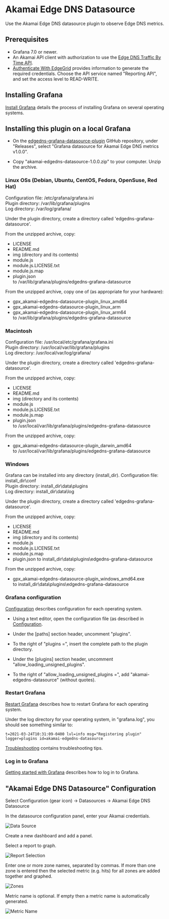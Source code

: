 # Akamai Edge DNS Datasource

Use the Akamai Edge DNS datasource plugin to observe Edge DNS metrics.

## Prerequisites

* Grafana 7.0 or newer.
* An Akamai API client with authorization to use the [Edge DNS Traffic By Time API](https://developer.akamai.com/api/core_features/reporting/authoritative-dns-traffic-by-time.html). 
* [Authenticate With EdgeGrid](https://developer.akamai.com/getting-started/edgegrid) provides information to generate the required credentials. Choose the API service named "Reporting API", and set the access level to READ-WRITE.

## Installing Grafana

[Install Grafana](https://grafana.com/docs/grafana/latest/installation/) details the process of installing Grafana on several operating systems.

## Installing this plugin on a local Grafana

* On the [edgedns-grafana-datasource-plugin](https://github.com/akamai/edgedns-grafana-datasource-plugin) GitHub repository, 
under "Releases", select "Grafana datasource for Akamai Edge DNS metrics v1.0.0".

* Copy "akamai-edgedns-datasource-1.0.0.zip" to your computer.  Unzip the archive.

### Linux OSs (Debian, Ubuntu, CentOS, Fedora, OpenSuse, Red Hat)

Configuration file: /etc/grafana/grafana.ini  
Plugin directory: /var/lib/grafana/plugins  
Log directory: /var/log/grafana/

Under the plugin directory, create a directory called 'edgedns-grafana-datasource'.

From the unzipped archive, copy:
* LICENSE
* README.md
* img (directory and its contents)
* module.js
* module.js.LICENSE.txt
* module.js.map
* plugin.json  
to /var/lib/grafana/plugins/edgedns-grafana-datasource

From the unzipped archive, copy one of (as appropriate for your hardware):
* gpx_akamai-edgedns-datasource-plugin_linux_amd64
* gpx_akamai-edgedns-datasource-plugin_linux_arm
* gpx_akamai-edgedns-datasource-plugin_linux_arm64  
to /var/lib/grafana/plugins/edgedns-grafana-datasource

### Macintosh

Configuration file: /usr/local/etc/grafana/grafana.ini  
Plugin directory: /usr/local/var/lib/grafana/plugins  
Log directory: /usr/local/var/log/grafana/

Under the plugin directory, create a directory called 'edgedns-grafana-datasource'.

From the unzipped archive, copy:
* LICENSE
* README.md
* img (directory and its contents)
* module.js
* module.js.LICENSE.txt
* module.js.map
* plugin.json  
to /usr/local/var/lib/grafana/plugins/edgedns-grafana-datasource

From the unzipped archive, copy:
* gpx_akamai-edgedns-datasource-plugin_darwin_amd64  
to /usr/local/var/lib/grafana/plugins/edgedns-grafana-datasource

### Windows

Grafana can be installed into any directory (install_dir).
Configuration file: install_dir\conf  
Plugin directory: install_dir\data\plugins  
Log directory: install_dir\data\log

Under the plugin directory, create a directory called 'edgedns-grafana-datasource'.

From the unzipped archive, copy:
* LICENSE
* README.md
* img (directory and its contents)
* module.js
* module.js.LICENSE.txt
* module.js.map
* plugin.json 
to install_dir\data\plugins\edgedns-grafana-datasource 

From the unzipped archive, copy:
* gpx_akamai-edgedns-datasource-plugin_windows_amd64.exe  
to install_dir\data\plugins\edgedns-grafana-datasource

### Grafana configuration

[Configuration](https://grafana.com/docs/grafana/latest/administration/configuration/) 
describes configuration for each operating system.

* Using a text editor, open the configuration file (as described in [Configuration](https://grafana.com/docs/grafana/latest/administration/configuration/).

* Under the [paths] section header, uncomment "plugins".
* To the right of "plugins =", insert the complete path to the plugin directory.

* Under the [plugins] section header, uncomment "allow_loading_unsigned_plugins".
* To the right of "allow_loading_unsigned_plugins =", add "akamai-edgedns-datasource" (without quotes).

### Restart Grafana
[Restart Grafana](https://grafana.com/docs/grafana/latest/installation/restart-grafana/)
describes how to restart Grafana for each operating system.

Under the log directory for your operating system, in "grafana.log", you should see something similar to:
```
t=2021-03-24T10:31:09-0400 lvl=info msg="Registering plugin" logger=plugins id=akamai-edgedns-datasource
```

[Troubleshooting](https://grafana.com/docs/grafana/latest/troubleshooting/) contains troubleshooting tips.

### Log in to Grafana
[Getting started with Grafana](https://grafana.com/docs/grafana/latest/getting-started/getting-started/)
describes how to log in to Grafana.

## "Akamai Edge DNS Datasource" Configuration

Select Configuration (gear icon) -> Datasources -> Akamai Edge DNS Datasource

In the datasource configuration panel, enter your Akamai credentials.

![Data Source](https://github.com/akamai/edgedns-grafana-datasource-plugin/blob/master/static/data-source-config.png)

Create a new dashboard and add a panel.

Select a report to graph.

![Report Selection](https://github.com/akamai/edgedns-grafana-datasource-plugin/blob/master/static/report-selection.png)

Enter one or more zone names, separated by commas.  If more than one zone is entered then the selected metric (e.g. hits) for all zones are added together and graphed.

![Zones](https://github.com/akamai/edgedns-grafana-datasource-plugin/blob/master/static/zones-config.png)

Metric name is optional. If empty then a metric name is automatically generated.

![Metric Name](https://github.com/akamai/edgedns-grafana-datasource-plugin/blob/master/static/metric-name-config.png)

